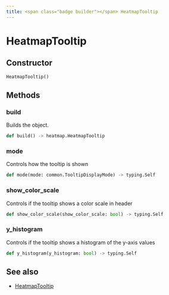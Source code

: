 ```yaml
---
title: <span class="badge builder"></span> HeatmapTooltip
---
```

# <span class="badge builder"></span> HeatmapTooltip

## Constructor

```python
HeatmapTooltip()
```
## Methods

### <span class="badge object-method"></span> build

Builds the object.

```python
def build() -> heatmap.HeatmapTooltip
```

### <span class="badge object-method"></span> mode

Controls how the tooltip is shown

```python
def mode(mode: common.TooltipDisplayMode) -> typing.Self
```

### <span class="badge object-method"></span> show_color_scale

Controls if the tooltip shows a color scale in header

```python
def show_color_scale(show_color_scale: bool) -> typing.Self
```

### <span class="badge object-method"></span> y_histogram

Controls if the tooltip shows a histogram of the y-axis values

```python
def y_histogram(y_histogram: bool) -> typing.Self
```

## See also

 * <span class="badge object-type-class"></span> [HeatmapTooltip](./object-HeatmapTooltip.md)
